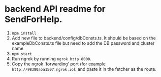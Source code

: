 # backend API readme for SendForHelp.

1. `npm install`
2. Add new file to backend/config/dbConsts.ts. It should be based on the exampleDbConsts.ts file but need to add the DB password and cluster name.
3. `npm start`
4. Run ngrok by running `ngrok http 8000`.
5. Copy the ngrok 'forwarding' port (for example `http://98380aba1507.ngrok.io`). and paste it in the fetcher as the route.